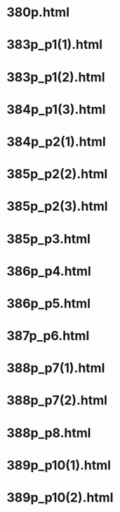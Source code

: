 # 380p.html

# 383p_p1(1).html

# 383p_p1(2).html

# 384p_p1(3).html

# 384p_p2(1).html

# 385p_p2(2).html

# 385p_p2(3).html

# 385p_p3.html
# 386p_p4.html
# 386p_p5.html
# 387p_p6.html
# 388p_p7(1).html
# 388p_p7(2).html
# 388p_p8.html
# 389p_p10(1).html
# 389p_p10(2).html
